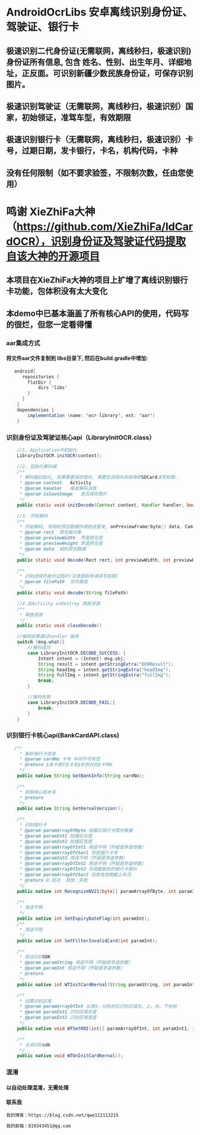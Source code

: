 # AndroidOcrLibs 安卓离线识别身份证、驾驶证、银行卡
## 极速识别二代身份证(无需联网，离线秒扫，极速识别)身份证所有信息, 包含 姓名、性别、出生年月、详细地址，正反面。可识别新疆少数民族身份证，可保存识别图片。
## 极速识别驾驶证（无需联网，离线秒扫，极速识别）国家，初始领证，准驾车型，有效期限
## 极速识别银行卡（无需联网，离线秒扫，极速识别）卡号，过期日期，发卡银行，卡名，机构代码，卡种
## 没有任何限制（如不要求验签，不限制次数，任由您使用）

# 鸣谢 XieZhiFa大神（https://github.com/XieZhiFa/IdCardOCR），识别身份证及驾驶证代码提取自该大神的开源项目
## 本项目在XieZhiFa大神的项目上扩增了离线识别银行卡功能，包体积没有太大变化
## 本demo中已基本涵盖了所有核心API的使用，代码写的很烂，但您一定看得懂

### aar集成方式
#### 将文件aar文件复制到 libs目录下, 然后在build.gradle中增加:
```Java
   android{
      repositories {
        flatDir {
            dirs 'libs'
        }
      }
    }
    dependencies {
        implementation (name: 'ocr-library', ext: 'aar')
    }
```
### 识别身份证及驾驶证核心api（LibraryInitOCR.class）
```Java
    //1. Application中初始化
    LibraryInitOCR.initOCR(context); 

    //2. 初始化解码器
    /**
     * 解码器初始化, 如果需要保存图片, 需要在调用向系统审核SDCard读写权限.
     * @param context   Activity
     * @param handler   接收解码消息
     * @param isSaveImage   是否保存图片
     */
    public static void initDecode(Context context, Handler handler, boolean isSaveImage)

    //3. 开始解码
    /**
     * 开始解码, 将相机预览数据传递到这里来, onPreviewFrame(byte[] data, Camera camera)
     * @param rect  预览框对象
     * @param previewWidth  界面预览宽
     * @param previewHeight 界面预览高
     * @param data  相机预览数据
     */
    public static void decode(Rect rect, int previewWidth, int previewHeight, byte[] data)

    /**
     * 识别选择的身份证图片(注意提前申请读写权限)
     * @param filePath  文件路径
     */
    public static void decode(String filePath)

    //4.在Activity onDestroy 释放资源
    /**
     * 释放资源
     */
    public static void closeDecode()

    //解码结果通过handler 接收
    switch (msg.what){
        //解码成功
        case LibraryInitOCR.DECODE_SUCCESS: {
            Intent intent = (Intent) msg.obj;
            String result = intent.getStringExtra("OCRResult");
            String headImg = intent.getStringExtra("headImg");
            String fullImg = intent.getStringExtra("fullImg");
            break;
        }

        //解码失败
        case LibraryInitOCR.DECODE_FAIL:{
            break;
        }
    }
```
### 识别银行卡核心api(BankCardAPI.class)
```Java
   /**
     * 解析银行卡信息
     * @param cardNo 卡号 中间不可有空
     * @return $发卡银行$卡名$机构代码$卡种$
     */
    public native String GetBankInfo(String cardNo);

    /**
     * 获取核心版本号
     * @return
     */
    public native String GetKernalVersion();

    /**
     * 识别银行卡
     * @param paramArrayOfByte 拍摄区银行卡图片数据
     * @param paramInt1 拍摄区长度
     * @param paramInt2 拍摄区宽度
     * @param paramArrayOfInt1 用途不明（怀疑是李逵参数）
     * @param paramArrayOfChar1 存放银行卡号
     * @param paramInt3 用途不明（怀疑是李逵参数）
     * @param paramArrayOfInt2 用途不明（怀疑是李逵参数）
     * @param paramArrayOfInt3 存放截取到的银行卡图片
     * @param paramArrayOfChar2 存放有效期截止年月
     * @return 0:成功  其他：失败
     */
    public native int RecognizeNV21(byte[] paramArrayOfByte, int paramInt1, int paramInt2, int[] paramArrayOfInt1, char[] paramArrayOfChar1, int paramInt3, int[] paramArrayOfInt2, int[] paramArrayOfInt3, char[] paramArrayOfChar2);

    /**
     * 用途不明
     */
    public native int SetExpiryDateFlag(int paramInt);
    /**
     * 用途不明
     */
    public native int SetFilterInvalidCard(int paramInt);

    /**
     * 启动识别SDK
     * @param paramString 用途不明（怀疑是李逵参数）
     * @param paramInt 用途不明（怀疑是李逵参数）
     * @return
     */
    public native int WTInitCardKernal(String paramString, int paramInt);

    /**
     * 设置识别区域
     * @param paramArrayOfInt 长度4，分别对应识别区域左、上、右、下坐标
     * @param paramInt1 识别区域长度
     * @param paramInt2 识别区域宽度
     */
    public native void WTSetROI(int[] paramArrayOfInt, int paramInt1, int paramInt2);

    /**
     * 关闭识别sdk
     */
    public native void WTUnInitCardKernal();
```

### 混淆
#### 以自动处理混淆，无需处理

#### 联系我
```Xml
我的博客：https://blog.csdn.net/qwe112113215
```
```Xml
我的邮箱：810343451@qq.com
```

